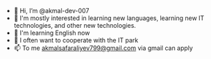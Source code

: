 - 👋 Hi, I’m @akmal-dev-007
- 👀 I'm mostly interested in learning new languages, learning new IT technologies, and other new technologies.
- 🌱 I'm learning English now
- 💞️ I often want to cooperate with the IT park
- 📫 To me
akmalsafaraliyev799@gmail.com via gmail can apply

<!---
akmal-dev-007/akmal-dev-007 is a ✨ special ✨ repository because its `README.md` (this file) appears on your GitHub profile.
You can click the Preview link to take a look at your changes.
--->
